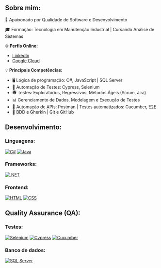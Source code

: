 ## Sobre mim:

🚀 Apaixonado por Qualidade de Software e Desenvolvimento


🎓 Formação: Tecnologia em Manutenção Industrial | Cursando Análise de Sistemas

🌐 **Perfis Online:**
- [LinkedIn](https://www.linkedin.com/in/petrucio-alberto)
- [Google Cloud](https://encr.pw/sSrPE)

💡 **Principais Competências:**
- 🖥️ Lógica de programação: C#, JavaScript | SQL Server
- 🤖 Automação de Testes: Cypress, Selenium
- 🕵️ Testes: Exploratórios, Regressivos, Métodos Ágeis (Scrum, Jira)
- 📊 Gerenciamento de Dados, Modelagem e Execução de Testes
- 📧 Automação de APIs: Postman | Testes automatizados: Cucumber, E2E
- 📝 BDD e Gherkin | Git e GitHub

## Desenvolvimento:

### Linguagens:
[![C#](https://img.shields.io/badge/C%23-239120?style=for-the-badge&logo=c-sharp&logoColor=white)]() [![Java](https://img.shields.io/badge/Java-007396?style=for-the-badge&logo=java&logoColor=white)]()

### Frameworks:
[![.NET](https://img.shields.io/badge/.NET-512BD4?style=for-the-badge&logo=dotnet&logoColor=white)]()

### Frontend:
[![HTML](https://img.shields.io/badge/HTML5-E34F26?style=for-the-badge&logo=html5&logoColor=white)]() [![CSS](https://img.shields.io/badge/CSS3-1572B6?style=for-the-badge&logo=css3&logoColor=white)]()

## Quality Assurance (QA):

### Testes:
[![Selenium](https://img.shields.io/badge/Selenium-43B02A?style=for-the-badge&logo=Selenium&logoColor=white)]() [![Cypress](https://img.shields.io/badge/Cypress-17202C?style=for-the-badge&logo=cypress&logoColor=white)]() [![Cucumber](https://img.shields.io/badge/Cucumber-23D96C?style=for-the-badge&logo=cucumber&logoColor=white)]()

### Banco de dados:
[![SQL Server](https://img.shields.io/badge/SQL%20Server-CC2927?style=for-the-badge&logo=microsoft-sql-server&logoColor=white)]()

